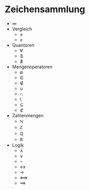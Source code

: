 # Zeichensammlung
+ ∞
+ Vergleich
	+ ≤
	+ ≥
+ Quantoren
	+ ∀
	+ ∃
	+ ∄
+ Mengenoperatoren
	+	∅
	+	∈
	+	∉
	+	∪
	+	∩
	+	\
	+	⊆
	+	⊄
+	Zahlenmengen
	+	ℕ
	+	ℤ
	+	ℚ
	+	ℝ
+	Logik
	+	∧
	+	∨
	+	¬
	+	↔
	+	→
	+	<==>
	+	==>

